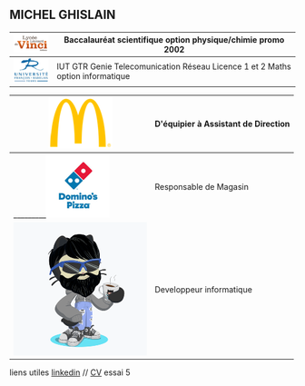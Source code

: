 ## MICHEL GHISLAIN 


| ![Image](lycée.png) | Baccalauréat scientifique option physique/chimie promo 2002  |
| ------------------  | ------------------------------------------------------------ |
| ![Image](univ.png)| IUT GTR Genie Telecomunication Réseau   Licence 1 et 2 Maths option informatique |


|![Image](mc.png)|D'équipier à Assistant de Direction|
|-------------|----------------------------------- |
|_________![Image](dom.png)|Responsable de Magasin|
|![Image](cat.png)|Developpeur informatique|


 




liens utiles [linkedin](https://www.linkedin.com/in/ghislain-michel-31b024153/) // [CV](CV_Ghislain_Michel_M2i.docx) essai 5



 
 

